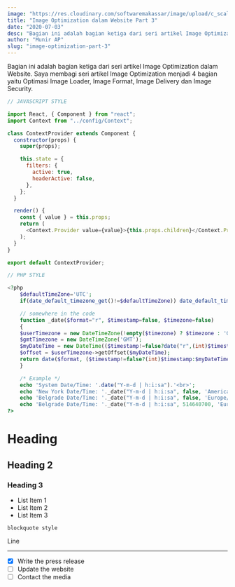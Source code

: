 ```yaml
---
image: "https://res.cloudinary.com/softwaremakassar/image/upload/c_scale,w_980/v1593997825/munirapp.github.io/artikel/2020-07-03-image-optimization-part-3.webp"
title: "Image Optimization dalam Website Part 3"
date: "2020-07-03"
desc: "Bagian ini adalah bagian ketiga dari seri artikel Image Optimization dalam Website. Saya membagi seri artikel Image Optimization menjadi 4 bagian yaitu Optimasi Image Loader, Image Format, Image Delivery dan Image Security."
author: "Munir AP"
slug: "image-optimization-part-3"
---
```


Bagian ini adalah bagian ketiga dari seri artikel Image Optimization dalam Website. Saya membagi seri artikel Image Optimization menjadi 4 bagian yaitu Optimasi Image Loader, Image Format, Image Delivery dan Image Security.

```javascript
// JAVASCRIPT STYLE

import React, { Component } from "react";
import Context from "../config/Context";

class ContextProvider extends Component {
  constructor(props) {
    super(props);

    this.state = {
      filters: {
        active: true,
        headerActive: false,
      },
    };
  }

  render() {
    const { value } = this.props;
    return (
      <Context.Provider value={value}>{this.props.children}</Context.Provider>
    );
  }
}

export default ContextProvider;
```

```php
// PHP STYLE

<?php
    $defaultTimeZone='UTC';
    if(date_default_timezone_get()!=$defaultTimeZone)) date_default_timezone_set($defaultTimeZone);

    // somewhere in the code
    function _date($format="r", $timestamp=false, $timezone=false)
    {
    $userTimezone = new DateTimeZone(!empty($timezone) ? $timezone : 'GMT');
    $gmtTimezone = new DateTimeZone('GMT');
    $myDateTime = new DateTime(($timestamp!=false?date("r",(int)$timestamp):date("r")), $gmtTimezone);
    $offset = $userTimezone->getOffset($myDateTime);
    return date($format, ($timestamp!=false?(int)$timestamp:$myDateTime->format('U')) + $offset);
    }

    /* Example */
    echo 'System Date/Time: '.date("Y-m-d | h:i:sa").'<br>';
    echo 'New York Date/Time: '._date("Y-m-d | h:i:sa", false, 'America/New_York').'<br>';
    echo 'Belgrade Date/Time: '._date("Y-m-d | h:i:sa", false, 'Europe/Belgrade').'<br>';
    echo 'Belgrade Date/Time: '._date("Y-m-d | h:i:sa", 514640700, 'Europe/Belgrade').'<br>';
?>
```

# Heading

## Heading 2

### Heading 3

- List Item 1
- List Item 2
- List Item 3

`blockquote style`

Line

---

- [x] Write the press release
- [ ] Update the website
- [ ] Contact the media
